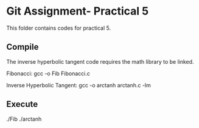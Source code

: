 # Git Assignment- Practical 5

This folder contains codes for practical 5.

## Compile
The inverse hyperbolic tangent code requires the math library to be linked.

Fibonacci:
gcc -o Fib Fibonacci.c

Inverse Hyperbolic Tangent:
gcc -o arctanh arctanh.c -lm

## Execute
./Fib
./arctanh